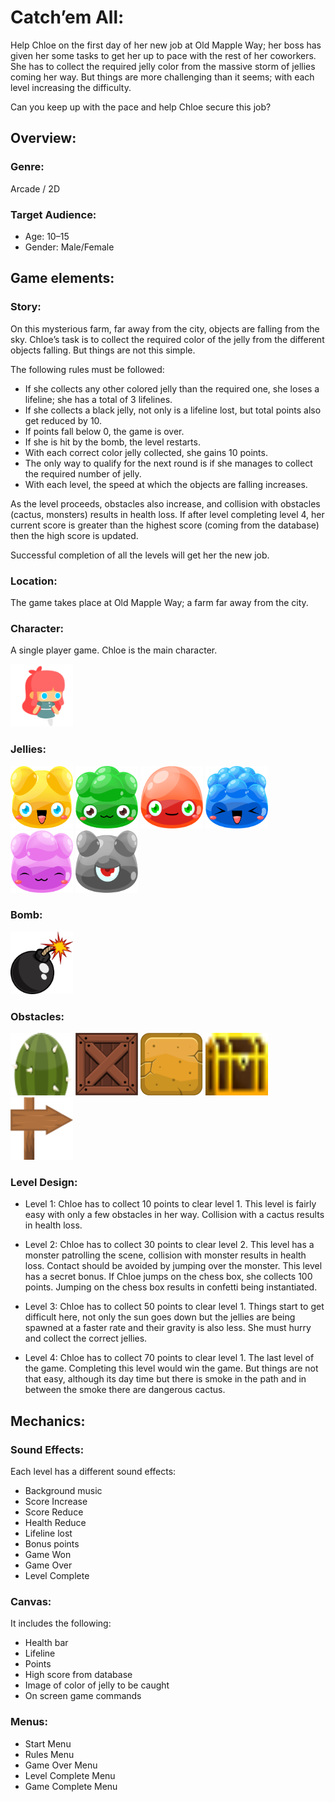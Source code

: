 # Catch’em All:
Help Chloe on the first day of her new job at Old Mapple Way; her boss has given her some tasks to get her up to pace with the rest of her coworkers. She has to collect the required jelly color from the massive storm of jellies coming her way. But things are more challenging than it seems; with each level increasing the difficulty.

Can you keep up with the pace and help Chloe secure this job?

## Overview:
### Genre:
Arcade / 2D
### Target Audience: 
-	Age: 10–15
-	Gender: Male/Female 
## Game elements:
### Story: 
On this mysterious farm, far away from the city, objects are falling from the sky. Chloe’s task is to collect the required color of the jelly from the different objects falling. But things are not this simple.

The following rules must be followed:
-	If she collects any other colored jelly than the required one, she loses a lifeline; she has a total of 3 lifelines. 
-	If she collects a black jelly, not only is a lifeline lost, but total points also get reduced by 10.
-	If points fall below 0, the game is over.
-	If she is hit by the bomb, the level restarts.
-	With each correct color jelly collected, she gains 10 points.
-	The only way to qualify for the next round is if she manages to collect the required number of jelly.
-	With each level, the speed at which the objects are falling increases.

As the level proceeds, obstacles also increase, and collision with obstacles (cactus, monsters) results in health loss.
If after level completing level 4, her current score is greater than the highest score (coming from the database) then the high score is updated.

Successful completion of all the levels will get her the new job. 

### Location: 
The game takes place at Old Mapple Way; a farm far away from the city.
### Character: 
A single player game. Chloe is the main character.

<img src="https://github.com/Haadia19/2DGame-Catch-emAll/blob/main/Assets/Character/Idle/Idle%20(1).png" width="100" height="100">


### Jellies: 
<img src="https://github.com/Haadia19/2DGame-Catch-emAll/blob/main/Assets/Jellies/Jelly%20(1).png" width="100" height="100"> <img src="https://github.com/Haadia19/2DGame-Catch-emAll/blob/main/Assets/Jellies/Jelly%20(2).png" width="100" height="100">
<img src="https://github.com/Haadia19/2DGame-Catch-emAll/blob/main/Assets/Jellies/Jelly%20(3).png" width="100" height="100">
<img src="https://github.com/Haadia19/2DGame-Catch-emAll/blob/main/Assets/Jellies/Jelly%20(4).png" width="100" height="100">
<img src="https://github.com/Haadia19/2DGame-Catch-emAll/blob/main/Assets/Jellies/Jelly%20(5).png" width="100" height="100">
<img src="https://github.com/Haadia19/2DGame-Catch-emAll/blob/main/Assets/Jellies/Jelly%20(6).png" width="100" height="100">


### Bomb:
<img src="https://github.com/Haadia19/2DGame-Catch-emAll/blob/main/Assets/Others/Bomb.png" width="100" height="100">

### Obstacles:
<img src="https://github.com/Haadia19/2DGame-Catch-emAll/blob/main/Assets/Obstacles/Cactus%20(2).png" width="100" height="100"> <img src="https://github.com/Haadia19/2DGame-Catch-emAll/blob/main/Assets/Obstacles/Crate.png" width="100" height="100">
<img src="https://github.com/Haadia19/2DGame-Catch-emAll/blob/main/Assets/Obstacles/StoneBlock.png" width="100" height="100">
<img src="https://github.com/Haadia19/2DGame-Catch-emAll/blob/main/Assets/2D%20Pixel%20Item%20Pack/No%20Outline/S_ItemNoOutline_ChestGold_00.png" width="100" height="100">
<img src="https://github.com/Haadia19/2DGame-Catch-emAll/blob/main/Assets/Others/SignArrow.png" width="100" height="100">

### Level Design: 
- Level 1:
Chloe has to collect 10 points to clear level 1. This level is fairly easy with only a few obstacles in her way. Collision with a cactus results in health loss.

- Level 2:
Chloe has to collect 30 points to clear level 2. This level has a monster patrolling the scene, collision with monster results in health loss. Contact should be avoided by jumping over the monster. This level has a secret bonus. If Chloe jumps on the chess box, she collects 100 points. Jumping on the chess box results in confetti being instantiated.

- Level 3:
Chloe has to collect 50 points to clear level 1. Things start to get difficult here, not only the sun goes down but the jellies are being spawned at a faster rate and their gravity is also less. She must hurry and collect the correct jellies.
 
-	Level 4:
Chloe has to collect 70 points to clear level 1. The last level of the game. Completing this level would win the game. But things are not that easy, although its day time but there is smoke in the path and in between the smoke there are dangerous cactus. 

## Mechanics:

### Sound Effects:
Each level has a different sound effects:
-	Background music
- Score Increase
-	Score Reduce
-	Health Reduce
-	Lifeline lost
-	Bonus points
-	Game Won
-	Game Over
-	Level Complete

### Canvas:
It includes the following:
-	Health bar
-	Lifeline
-	Points
-	High score from database
-	Image of color of jelly to be caught
- On screen game commands

### Menus:
-	Start Menu
-	Rules Menu
-	Game Over Menu
-	Level Complete Menu
-	Game Complete Menu
